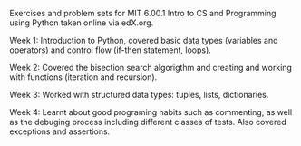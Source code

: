 Exercises and problem sets for MIT 6.00.1 Intro to CS and Programming using Python taken online via edX.org.

Week 1: Introduction to Python, covered basic data types (variables and operators) and control flow (if-then statement, loops).

Week 2: Covered the bisection search algorigthm and creating and working with functions (iteration and recursion).

Week 3: Worked with structured data types: tuples, lists, dictionaries.

Week 4: Learnt about good programing habits such as commenting, as well as the debuging process including different classes of tests. Also covered exceptions and assertions.


